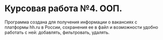 # Курсовая работа №4. ООП.
 Программа создана для получения информации о вакансиях с платформы hh.ru в России, сохранения ее в файл 
 и возможности удобно работать с ней: добавлять, фильтровать, удалять.